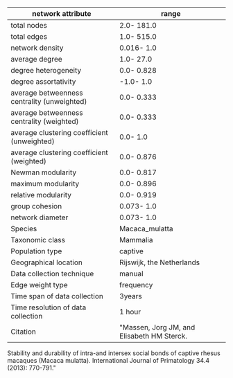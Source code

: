 network attribute|range
---|---
total nodes|2.0- 181.0
total edges|1.0- 515.0
network density|0.016- 1.0
average degree|1.0- 27.0
degree heterogeneity|0.0- 0.828
degree assortativity|-1.0- 1.0
average betweenness centrality (unweighted)|0.0- 0.333
average betweenness centrality (weighted)|0.0- 0.333
average clustering coefficient (unweighted)|0.0- 1.0
average clustering coefficient (weighted)|0.0- 0.876
Newman modularity|0.0- 0.817
maximum modularity|0.0- 0.896
relative modularity|0.0- 0.919
group cohesion|0.073- 1.0
network diameter|0.073- 1.0
Species|Macaca_mulatta
Taxonomic class|Mammalia
Population type|captive
Geographical location|Rijswijk, the Netherlands
Data collection technique|manual 
Edge weight type|frequency
Time span of data collection|3years
Time resolution of data collection|1 hour
Citation|"Massen, Jorg JM, and Elisabeth HM Sterck. 
Stability and durability of intra-and intersex social bonds of captive rhesus macaques (Macaca mulatta).
 International Journal of Primatology 34.4 (2013): 770-791."
